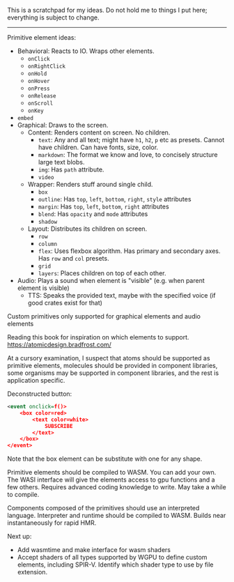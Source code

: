 This is a scratchpad for my ideas.
Do not hold me to things I put here;
everything is subject to change.

---

Primitive element ideas:
- Behavioral: Reacts to IO. Wraps other elements.
    - `onClick`
    - `onRightClick`
    - `onHold`
    - `onHover`
    - `onPress`
    - `onRelease`
    - `onScroll`
    - `onKey`
- `embed`
- Graphical: Draws to the screen.
    - Content: Renders content on screen. No children.
        - `text`: Any and all text; might have `h1`, `h2`, `p` etc as presets. Cannot have children. Can have fonts, size, color.
        - `markdown`: The format we know and love, to concisely structure large text blobs.
        - `img`: Has `path` attribute.
        - `video`
    - Wrapper: Renders stuff around single child.
        - `box`
        - `outline`: Has `top`, `left`, `bottom`, `right`, `style` attributes
        - `margin`: Has `top`, `left`, `bottom`, `right` attributes
        - `blend`: Has `opacity` and `mode` attributes
        - `shadow`
    - Layout: Distributes its children on screen.
        - `row`
        - `column`
        - `flex`: Uses flexbox algorithm. Has primary and secondary axes. Has `row` and `col` presets.
        - `grid`
        - `layers`: Places children on top of each other.
- Audio: Plays a sound when element is "visible" (e.g. when parent element is visible)
    - TTS: Speaks the provided text, maybe with the specified voice (if good crates exist for that)


Custom primitives only supported for graphical elements and audio elements

Reading this book for inspiration on which elements to support.
https://atomicdesign.bradfrost.com/

At a cursory examination, I suspect that
atoms should be supported as primitive elements,
molecules should be provided in component libraries,
some organisms may be supported in component libraries,
and the rest is application specific.

Deconstructed button:
```xml
<event onclick=f()>
    <box color=red>
        <text color=white>
            SUBSCRIBE
        </text>
    </box>
</event>
```
Note that the box element can be substitute with one for any shape.

Primitive elements should be compiled to WASM. You can add your own.
The WASI interface will give the elements access to gpu functions
and a few others. Requires advanced coding knowledge to write.
May take a while to compile.

Components composed of the primitives should use an interpreted language.
Interpreter and runtime should be compiled to WASM.
Builds near instantaneously for rapid HMR.


Next up:
- Add wasmtime and make interface for wasm shaders
- Accept shaders of all types supported by WGPU to define custom elements, including SPIR-V.
Identify which shader type to use by file extension.

